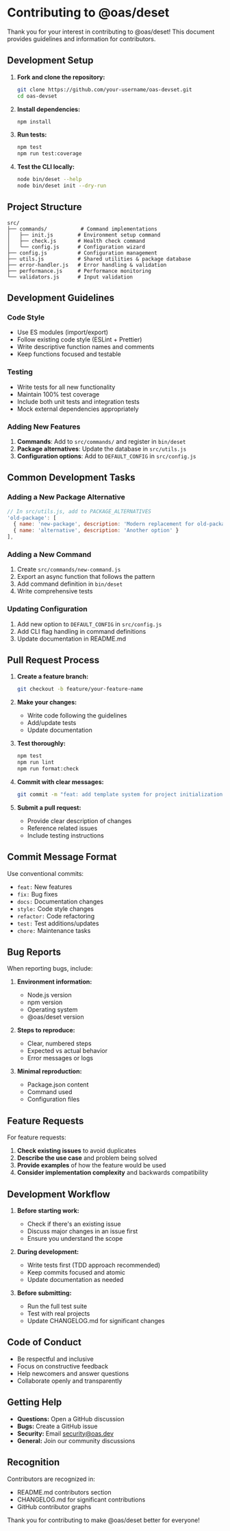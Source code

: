 # Contributing to @oas/deset

Thank you for your interest in contributing to @oas/deset! This document provides guidelines and information for contributors.

## Development Setup

1. **Fork and clone the repository:**

   ```bash
   git clone https://github.com/your-username/oas-devset.git
   cd oas-devset
   ```

2. **Install dependencies:**

   ```bash
   npm install
   ```

3. **Run tests:**

   ```bash
   npm test
   npm run test:coverage
   ```

4. **Test the CLI locally:**
   ```bash
   node bin/deset --help
   node bin/deset init --dry-run
   ```

## Project Structure

```
src/
├── commands/           # Command implementations
│   ├── init.js        # Environment setup command
│   ├── check.js       # Health check command
│   └── config.js      # Configuration wizard
├── config.js          # Configuration management
├── utils.js           # Shared utilities & package database
├── error-handler.js   # Error handling & validation
├── performance.js     # Performance monitoring
└── validators.js      # Input validation
```

## Development Guidelines

### Code Style

- Use ES modules (import/export)
- Follow existing code style (ESLint + Prettier)
- Write descriptive function names and comments
- Keep functions focused and testable

### Testing

- Write tests for all new functionality
- Maintain 100% test coverage
- Include both unit tests and integration tests
- Mock external dependencies appropriately

### Adding New Features

1. **Commands**: Add to `src/commands/` and register in `bin/deset`
2. **Package alternatives**: Update the database in `src/utils.js`
3. **Configuration options**: Add to `DEFAULT_CONFIG` in `src/config.js`

## Common Development Tasks

### Adding a New Package Alternative

```javascript
// In src/utils.js, add to PACKAGE_ALTERNATIVES
'old-package': [
  { name: 'new-package', description: 'Modern replacement for old-package' },
  { name: 'alternative', description: 'Another option' }
],
```

### Adding a New Command

1. Create `src/commands/new-command.js`
2. Export an async function that follows the pattern
3. Add command definition in `bin/deset`
4. Write comprehensive tests

### Updating Configuration

1. Add new option to `DEFAULT_CONFIG` in `src/config.js`
2. Add CLI flag handling in command definitions
3. Update documentation in README.md

## Pull Request Process

1. **Create a feature branch:**

   ```bash
   git checkout -b feature/your-feature-name
   ```

2. **Make your changes:**
   - Write code following the guidelines
   - Add/update tests
   - Update documentation

3. **Test thoroughly:**

   ```bash
   npm test
   npm run lint
   npm run format:check
   ```

4. **Commit with clear messages:**

   ```bash
   git commit -m "feat: add template system for project initialization"
   ```

5. **Submit a pull request:**
   - Provide clear description of changes
   - Reference related issues
   - Include testing instructions

## Commit Message Format

Use conventional commits:

- `feat:` New features
- `fix:` Bug fixes
- `docs:` Documentation changes
- `style:` Code style changes
- `refactor:` Code refactoring
- `test:` Test additions/updates
- `chore:` Maintenance tasks

## Bug Reports

When reporting bugs, include:

1. **Environment information:**
   - Node.js version
   - npm version
   - Operating system
   - @oas/deset version

2. **Steps to reproduce:**
   - Clear, numbered steps
   - Expected vs actual behavior
   - Error messages or logs

3. **Minimal reproduction:**
   - Package.json content
   - Command used
   - Configuration files

## Feature Requests

For feature requests:

1. **Check existing issues** to avoid duplicates
2. **Describe the use case** and problem being solved
3. **Provide examples** of how the feature would be used
4. **Consider implementation complexity** and backwards compatibility

## Development Workflow

1. **Before starting work:**
   - Check if there's an existing issue
   - Discuss major changes in an issue first
   - Ensure you understand the scope

2. **During development:**
   - Write tests first (TDD approach recommended)
   - Keep commits focused and atomic
   - Update documentation as needed

3. **Before submitting:**
   - Run the full test suite
   - Test with real projects
   - Update CHANGELOG.md for significant changes

## Code of Conduct

- Be respectful and inclusive
- Focus on constructive feedback
- Help newcomers and answer questions
- Collaborate openly and transparently

## Getting Help

- **Questions:** Open a GitHub discussion
- **Bugs:** Create a GitHub issue
- **Security:** Email security@oas.dev
- **General:** Join our community discussions

## Recognition

Contributors are recognized in:

- README.md contributors section
- CHANGELOG.md for significant contributions
- GitHub contributor graphs

Thank you for contributing to make @oas/deset better for everyone!
